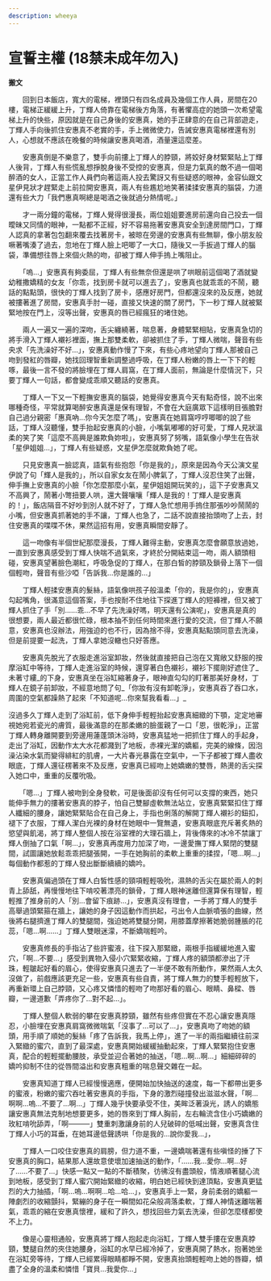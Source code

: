 ```yaml
---
description: wheeya
---
```


# 宣誓主權 (18禁未成年勿入)

**搬文**

&#x20;

　　回到日本飯店，寬大的電梯，裡頭只有四名成員及幾個工作人員，房間在20樓，電梯正緩緩上升，丁輝人倚靠在電梯後方角落，有著懼高症的她頭一次希望電梯上升的快些，原因就是在自己身後的安惠真，她的手正肆意的在自己背部遊走，丁輝人手向後抓住安惠真不老實的手，手上微微使力，告誡安惠真電梯裡還有別人，心想就不應該在晚餐的時候讓安惠真喝酒，酒量還這麼差。

&#x20;

　　安惠真倒是不樂意了，雙手向前摟上丁輝人的脖頸，將姣好身材緊緊貼上丁輝人後背，丁輝人有些慌亂想掙脫身後不受控的安惠真，但是力氣真的敵不過一個喝醉酒的女人，正當工作人員們向著這兩人投去驚訝又有些疑惑的眼神，金容仙跟文星伊見狀才趕緊走上前拉開安惠真，兩人有些尷尬地笑著揉揉安惠真的腦袋，力道還有些大力「我們惠真啊總是喝酒之後就過分熱情呢。」

&#x20;

　　才一兩分鐘的電梯，丁輝人覺得很漫長，兩位姐姐要進房前還向自己投去一個曖昧又同情的眼神，一點都不正經，好不容易拖著安惠真安全到達房間門口，丁輝人認真的拿著包包翻來覆去找著房卡，被晾在旁邊的安惠真有些無聊，像小朋友般噘著嘴湊了過去，忽地在丁輝人臉上吧唧了一大口，隨後又一手扳過丁輝人的腦袋，準備想往唇上來個火熱的吻，卻被丁輝人伸手摀上嘴阻止。

&#x20;

　　「嗚…」安惠真有夠委屈，丁輝人有些無奈但還是哄了哄眼前這個喝了酒就變幼稚撒嬌精的女友「你乖，找到房卡就可以進去了」，安惠真也就乖乖的不鬧，聽話的點點頭，很快的丁輝人找到了房卡，感應好房門，但都還沒來的及反應，她就被摟著進了房間，安惠真手肘一碰，直接又快速的關了房門，下一秒丁輝人就被緊緊地按在門上，沒等出聲，安惠真的唇已經瘋狂的堵住她。

&#x20;

　　兩人一遍又一遍的深吻，舌尖纏繞著，喘息著，身體緊緊相貼，安惠真急切的將手滑入丁輝人襯衫裡面，撫上那雙柔軟，卻被抓住了手，丁輝人微喘，聲音有些央求「先洗澡好不好…」，安惠真動作慢了下來，有些心疼地望向丁輝人那被自己吻到發紅的唇瓣，她找回理智重新調整過呼吸，在丁輝人粉嫩的唇上一下下的輕啄，最後一言不發的將臉埋在丁輝人肩窩，在丁輝人面前，無論是什麼情況下，只要丁輝人一句話，都會變成乖順又聽話的安惠真。

&#x20;

　　丁輝人一下又一下輕撫安惠真的腦袋，她覺得安惠真今天有點奇怪，說不出來哪種奇怪，平常就算喝醉安惠真還是保有理智，不會在大庭廣眾下這樣明目張膽對自己過分親密「惠真吶…你今天怎麼了嗎」，安惠真在她肩窩哼哼唧唧的說了些話，丁輝人沒聽懂，雙手抬起安惠真的小臉，小嘴氣嘟嘟的好可愛，丁輝人見狀溫柔的笑了笑「這麼不高興是誰欺負妳啦」，安惠真努了努嘴，語氣像小學生在告狀「星伊姐姐…」，丁輝人有些疑惑，文星伊怎麼就欺負她了呢。

　　只見安惠真一臉認真，語氣有些抱怨「你是我的」，原來是因為今天公演文星伊說了句「輝人是我的」，所以自家女友在鬧小脾氣了，丁輝人沒忍住笑了出聲，伸手撫上安惠真的小臉「你怎麼那麼小氣，星伊姐姐開玩笑的」，這下子安惠真又不高興了，鬧著小彆扭要人哄，還大聲嚷嚷「輝人是我的！丁輝人是安惠真的！」，飯店隔音不好吵到別人就不好了，丁輝人急忙想用手摀住那張吵吵鬧鬧的小嘴，但安惠真抓著她的手不讓，丁輝人也急了，二話不說直接抬頭吻了上去，封住安惠真的喋喋不休，果然這招有用，安惠真瞬間安靜了。

&#x20;

　　這一吻像有半個世紀那麼漫長，丁輝人難得主動，安惠真怎麼會願意放過她，一直到安惠真感受到丁輝人快喘不過氣來，才終於分開結束這一吻，兩人額頭相碰，安惠真望著臉色潮紅，呼吸急促的丁輝人，在那白皙的脖頸及鎖骨上落下一個個輕吻，聲音有些沙啞「告訴我…你是誰的…」

&#x20;

　　丁輝人輕揉安惠真的髮絲，語氣像哄孩子般溫柔「你的，我是你的」，安惠真勾起嘴角，很滿意這個答案，手也按耐不住地往下探進丁輝人的短褲裡，但又被丁輝人抓住了手「別……乖…不早了先洗澡好嗎，明天還有公演呢」，安惠真是真的很想要，兩人最近都很忙碌，根本抽不到任何時間來進行愛的交流，但丁輝人不願意，安惠真也沒辦法，用強迫的也不行，因為捨不得，安惠真點點頭同意去洗澡，但是前提要一起洗，丁輝人拿她沒轍也只好答應。

&#x20;

　　安惠真先脫光了衣服走進浴室卸妝，然後就直接把自己泡在又寬敞又舒服的按摩浴缸中等待，丁輝人走進浴室的時候，還穿著白色襯衫，襯衫下擺剛好遮住了_未著寸縷_的下身，安惠真坐在浴缸縮著身子，眼神直勾勾的盯著那美好身材，丁輝人在鏡子前卸妝，不經意地問了句_「你妝有沒有卸乾淨」，安惠真吞了吞口水，周圍的空氣都躁熱了起來「不知道呢…你來幫我看看…」_

&#x20;

沒過多久丁輝人走到了浴缸前，低下身伸手輕輕抬起安惠真細緻的下顎，定定地審視她宛若瓷光的膚質，最後滿意的在那柔嫩的臉蛋親了一口「恩，很乾淨」，正當丁輝人轉身離開要到旁邊用蓮蓬頭沐浴時，安惠真猛地一把抓住丁輝人的手起身，走出了浴缸，因動作太大水花都濺到了地板，赤裸光潔的嬌軀，完美的線條，因泡澡沾染水氣而變得緋紅的肌膚，一大片春光暴露在空氣中，一下子都被丁輝人盡收眼底，丁輝人還征楞著來不及反應，安惠真已經吻上她嬌嫩的雙唇，熱燙的舌尖探入她口中，重重的反覆吮吸。

&#x20;

　　「嗯…」丁輝人被吻到全身發軟，可是後面卻沒有任何可以支撐的東西，她只能伸手無力的摟著安惠真的脖子，怕自己雙腳虛軟無法站立，安惠真緊緊扣住丁輝人纖細的腰身，讓她緊緊貼合在自己身上，手指也俐落的解開丁輝人襯衫的鈕扣，褪下了衣服，丁輝人潔白光裸的身材在她眼中一覽無遺，安惠真眼底充斥著炙熱的慾望與飢渴，將丁輝人整個人按在浴室裡的大理石牆上，背後傳來的冰冷不禁讓丁輝人倒抽了口氣「啊…」，安惠真再度用力加深了吻，一邊愛撫丁輝人緊閉的雙腿間，試圖讓她放鬆乖乖把腿張開，一手在她胸前的柔軟上重重的揉捏，「嗯…啊…」每個動作都惹的丁輝人發出斷斷續續的嬌吟。

&#x20;

　　安惠真偏過頭在丁輝人白皙性感的頸項輕輕吸吮，濕熱的舌尖在屬於兩人的刺青上舔舐，再慢慢地往下啃咬著漂亮的鎖骨，丁輝人眼神迷離但還算保有理智，輕輕推了推身前的人「別…會留下痕跡…」，安惠真沒有理會，一手將丁輝人的雙手高舉過頭緊箍在牆上，讓她的身子因這動作而拱起，弓出令人血脈噴張的曲線，然後將右腿擠進丁輝人的雙腿間，強迫她將雙腿分開，用膝蓋摩擦著她脆弱腫脹的花蕊，「嗯…啊……」丁輝人雙眼迷濛，不斷嬌喘輕吟。

&#x20;

　　安惠真修長的手指沾了些許蜜液，往下探入那緊緻，兩根手指緩緩地進入蜜穴，「啊…不要…」感受到異物入侵小穴緊緊收縮，丁輝人疼的額頭都滲出了汗珠，輕皺起好看的眉心，使得安惠真只進去了一半便不敢有所動作，果然兩人太久沒做了，前戲應該更充足一些，安惠真有些自責，將丁輝人無力的雙手輕輕放下，再重新環上自己脖頸，又心疼又憐惜的輕吻了吻那好看的眉心、眼睛、鼻樑、唇瓣，一邊道歉「弄疼你了…對不起…」。

&#x20;

　　丁輝人整個人軟弱的攀在安惠真脖頸，雖然有些疼但實在不忍心讓安惠真隱忍，小臉埋在安惠真肩窩微微喘氣「沒事了…可以了…」，安惠真吻了吻她的額頭，用手順了順她的髮絲「疼了告訴我，我馬上停」，進了一半的兩指繼續往前深入緊緻的蜜穴，直到了最深處，安惠真開始緩緩抽動起來，丁輝人緊緊抱住安惠真，配合的輕輕擺動腰肢，承受並迎合著她的抽送，「嗯…啊…啊…」細細碎碎的嬌吟抑制不住的從唇間溢出和安惠真粗重的喘息聲交雜在一起。

&#x20;

　　安惠真知道丁輝人已經慢慢適應，便開始加快抽送的速度，每一下都帶出更多的蜜液，粉嫩的蜜穴吞吐著安惠真的手指，下身的激烈碰撞發出滋滋水聲，「啊…啊啊…嗚…不要了…啊…」丁輝人幾乎快要承受不住，美眸泛著淚光，誘人的嬌態讓安惠真無法克制地想要更多，她的唇來到丁輝人胸前，左右輪流含住小巧嬌嫩的玫紅啃吮舔弄，「啊———」雙重刺激讓身前的人兒破碎的低喊出聲，安惠真含住丁輝人小巧的耳垂，在她耳邊低聲誘哄「你是我的…說你愛我…」，

&#x20;

　　丁輝人一口咬住安惠真的肩膀，但力道不重，一邊嬌喘著還有些嗔怪的捶了下安惠真的胸口，結果那人還故意使壞加速抽送的動作，「……我…愛你…啊…好了……不要了…」快感一點又一點的不斷積聚，彷彿沒有盡頭般，情液順著腿心流到地板，感受到丁輝人蜜穴開始緊緻的收縮，明白她已經快到達頂點，安惠真更猛烈的大力抽插，「啊…嗚…啊啊…哈…哈…」，安惠真手上一緊，身前柔弱的嬌軀一陣劇烈的收縮顫抖，緊繃的身子在一瞬間如花朵般凋落柔軟，丁輝人神情迷離喘著氣，乖乖的縮在安惠真懷裡，緩和了許久，想找回些力氣去洗澡，但卻怎麼樣都使不上力。

&#x20;

　　像是心靈相通般，安惠真將丁輝人抱起走向浴缸，丁輝人雙手摟在安惠真脖頸，雙腿自然的夾住她腰身，浴缸的水早已經冷掉了，安惠真開了熱水，抱著她坐在浴缸旁等待，丁輝人已經累得眼睛都睜不開，安惠真抬頭輕輕吻上她的唇瓣，傾盡了全身的溫柔和憐惜「寶貝…我愛你…」
